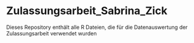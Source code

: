 # Zulassungsarbeit_Sabrina_Zick
Dieses Repository enthält alle R Dateien, die für die Datenauswertung der Zulassungsarbeit verwendet wurden
